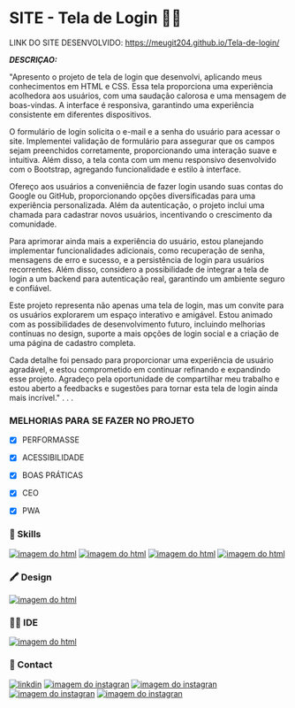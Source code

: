 # SITE - Tela de Login 👨‍💻
LINK DO SITE DESENVOLVIDO: https://meugit204.github.io/Tela-de-login/

***DESCRIÇAO:***

"Apresento o projeto de tela de login que desenvolvi, aplicando meus conhecimentos em HTML e CSS. Essa tela proporciona uma experiência acolhedora aos usuários, com uma saudação calorosa e uma mensagem de boas-vindas. A interface é responsiva, garantindo uma experiência consistente em diferentes dispositivos.

O formulário de login solicita o e-mail e a senha do usuário para acessar o site. Implementei validação de formulário para assegurar que os campos sejam preenchidos corretamente, proporcionando uma interação suave e intuitiva. Além disso, a tela conta com um menu responsivo desenvolvido com o Bootstrap, agregando funcionalidade e estilo à interface.

Ofereço aos usuários a conveniência de fazer login usando suas contas do Google ou GitHub, proporcionando opções diversificadas para uma experiência personalizada. Além da autenticação, o projeto inclui uma chamada para cadastrar novos usuários, incentivando o crescimento da comunidade.

Para aprimorar ainda mais a experiência do usuário, estou planejando implementar funcionalidades adicionais, como recuperação de senha, mensagens de erro e sucesso, e a persistência de login para usuários recorrentes. Além disso, considero a possibilidade de integrar a tela de login a um backend para autenticação real, garantindo um ambiente seguro e confiável.

Este projeto representa não apenas uma tela de login, mas um convite para os usuários explorarem um espaço interativo e amigável. Estou animado com as possibilidades de desenvolvimento futuro, incluindo melhorias contínuas no design, suporte a mais opções de login social e a criação de uma página de cadastro completa.

Cada detalhe foi pensado para proporcionar uma experiência de usuário agradável, e estou comprometido em continuar refinando e expandindo esse projeto. Agradeço pela oportunidade de compartilhar meu trabalho e estou aberto a feedbacks e sugestões para tornar esta tela de login ainda mais incrível."
 .
 .
 .
 ### MELHORIAS PARA SE FAZER NO PROJETO
 - [x] PERFORMASSE
 - [x] ACESSIBILIDADE
 - [x] BOAS PRÁTICAS
 - [x] CEO
 - [x] PWA


### 🚀 Skills

[![imagem do html](https://img.shields.io/badge/HTML-239120?style=for-the-badge&logo=html5&logoColor=white)](#)
[![imagem do html](https://img.shields.io/badge/CSS-239120?&style=for-the-badge&logo=css3&logoColor=white)](#)
[![imagem do html](https://img.shields.io/badge/GIT-E44C30?style=for-the-badge&logo=git&logoColor=white)](#)
[![imagem do html](https://img.shields.io/badge/JavaScript-F7DF1E?style=for-the-badge&logo=javascript&logoColor=black)](#)

### 🖍 Design

[![imagem do html](https://img.shields.io/badge/Figma-F24E1E?style=for-the-badge&logo=figma&logoColor=white)](#)


### 👩‍💻 IDE

[![imagem do html](https://img.shields.io/badge/Visual_Studio_Code-0078D4?style=for-the-badge&logo=visual%20studio%20code&logoColor=white)](#)

### 📱 Contact

  [![linkdin](https://img.shields.io/badge/LinkedIn-0077B5?style=for-the-badge&logo=linkedin&logoColor=white)](https://www.linkedin.com/in/ricardo-vieira-penha/)
[![imagem do instagran](https://img.shields.io/badge/Instagram-E4405F?style=for-the-badge&logo=instagram&logoColor=white)](https://www.instagram.com/kadu_vieira_rv/)
[![imagem do instagran](https://img.shields.io/badge/Gmail-D14836?style=for-the-badge&logo=gmail&logoColor=white)](<mailto:ricardo.dev.of@gmail.com>)
[![imagem do instagran](https://img.shields.io/badge/WhatsApp-25D366?style=for-the-badge&logo=whatsapp&logoColor=white)](https://wa.me/5598984178259)
[![imagem do instagran](https://img.shields.io/badge/website-000000?style=for-the-badge&logo=About.me&logoColor=white)](#)

